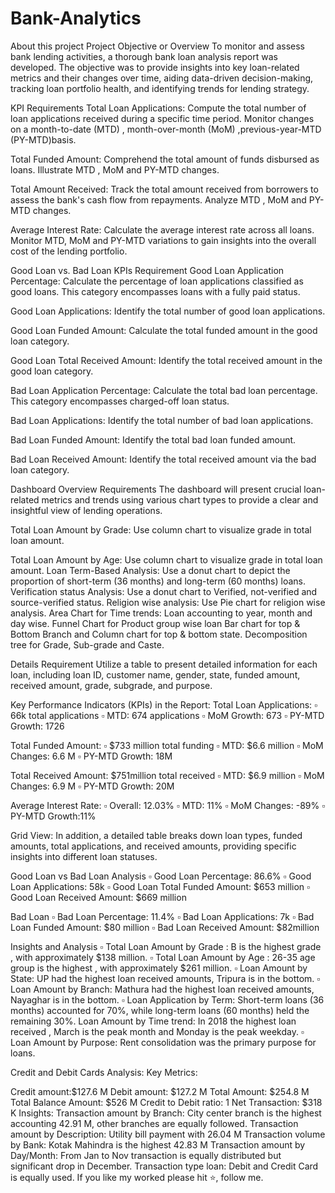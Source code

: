 # Bank-Analytics

About this project
Project Objective or Overview
To monitor and assess bank lending activities, a thorough bank loan analysis report was developed. The objective was to provide insights into key loan-related metrics and their changes over time, aiding data-driven decision-making, tracking loan portfolio health, and identifying trends for lending strategy.

KPI Requirements
Total Loan Applications: Compute the total number of loan applications received during a specific time period. Monitor changes on a month-to-date (MTD) , month-over-month (MoM) ,previous-year-MTD (PY-MTD)basis.

Total Funded Amount: Comprehend the total amount of funds disbursed as loans. Illustrate MTD , MoM and PY-MTD changes.

Total Amount Received: Track the total amount received from borrowers to assess the bank's cash flow from repayments. Analyze MTD , MoM and PY-MTD changes.

Average Interest Rate: Calculate the average interest rate across all loans. Monitor MTD, MoM and PY-MTD variations to gain insights into the overall cost of the lending portfolio.

Good Loan vs. Bad Loan KPIs Requirement
Good Loan Application Percentage: Calculate the percentage of loan applications classified as good loans. This category encompasses loans with a fully paid status.

Good Loan Applications: Identify the total number of good loan applications.

Good Loan Funded Amount: Calculate the total funded amount in the good loan category.

Good Loan Total Received Amount: Identify the total received amount in the good loan category.

Bad Loan Application Percentage: Calculate the total bad loan percentage. This category encompasses charged-off loan status.

Bad Loan Applications: Identify the total number of bad loan applications.

Bad Loan Funded Amount: Identify the total bad loan funded amount.

Bad Loan Received Amount: Identify the total received amount via the bad loan category.

Dashboard Overview Requirements
The dashboard will present crucial loan-related metrics and trends using various chart types to provide a clear and insightful view of lending operations.

Total Loan Amount by Grade: Use column chart to visualize grade in total loan amount. 

Total Loan Amount by Age: Use column chart to visualize grade in total loan amount. 
 Loan Term-Based Analysis: Use a donut chart to depict the proportion of short-term (36 months) and long-term (60 months) loans.
Verification status Analysis: Use a donut chart to Verified, not-verified and source-verified status.
Religion wise analysis: Use Pie chart for religion wise analysis.
Area Chart for Time trends: Loan accounting to year, month and day wise. 
Funnel Chart for Product group wise loan
Bar chart for top & Bottom Branch  and Column chart for top & bottom state.
Decomposition tree for Grade, Sub-grade and Caste.

Details Requirement
Utilize a table to present detailed information for each loan, including loan ID, customer name, gender, state, funded amount, received amount, grade, subgrade, and purpose.

Key Performance Indicators (KPIs) in the Report:
Total Loan Applications:
▫ 66k total applications ▫ MTD: 674 applications ▫ MoM Growth: 673
 ▫ PY-MTD Growth: 1726

Total Funded Amount:
▫ $733 million total funding ▫ MTD: $6.6 million ▫ MoM Changes: 6.6 M
 ▫ PY-MTD Growth: 18M

Total Received Amount:
$751million total received ▫ MTD: $6.9 million ▫ MoM Changes: 6.9 M
 ▫ PY-MTD Growth: 20M

Average Interest Rate:
▫ Overall: 12.03% ▫ MTD: 11% ▫ MoM Changes: -89%  ▫ PY-MTD Growth:11%

Grid View:
In addition, a detailed table breaks down loan types, funded amounts, total applications, and received amounts, providing specific insights into different loan statuses.

Good Loan vs Bad Loan Analysis
▫ Good Loan Percentage: 86.6% ▫ Good Loan Applications: 58k ▫ Good Loan Total Funded Amount: $653 million ▫ Good Loan Received Amount: $669 million

Bad Loan
▫ Bad Loan Percentage: 11.4% ▫ Bad Loan Applications: 7k ▫ Bad Loan Funded Amount: $80 million ▫ Bad Loan Received Amount: $82million

Insights and Analysis
▫ Total Loan Amount by Grade : B is the highest grade , with approximately $138 million.
▫ Total Loan Amount by Age : 26-35 age group is the highest  , with approximately $261 million.
▫ Loan Amount by State: UP  had the highest loan received amounts, Tripura is  in the bottom. 
▫ Loan Amount by Branch: Mathura  had the highest loan received amounts, Nayaghar is  in the bottom. 
▫ Loan  Application  by Term: Short-term loans (36 months) accounted for 70%, while long-term loans (60 months) held the remaining 30%.
Loan Amount by Time trend:  In 2018  the highest loan received , March is the peak month and Monday is the peak weekday.
▫ Loan Amount by Purpose: Rent consolidation was the primary purpose for loans.

Credit and Debit Cards Analysis:
Key Metrics:

Credit amount:$127.6 M
Debit amount: $127.2 M
Total Amount: $254.8 M
Total Balance Amount: $526 M
Credit to Debit ratio: 1
Net Transaction: $318 K
Insights:
Transaction amount by Branch:
City center branch is the highest accounting  42.91 M, other branches are equally followed.
Transaction amount by Description:
Utility bill payment with 26.04 M
Transaction volume  by Bank:
Kotak Mahindra is the highest 42.83 M
Transaction amount by Day/Month:
From Jan to Nov transaction is equally distributed but significant drop in December.
Transaction type loan:
Debit and Credit Card is equally used.
If you like my worked please hit ⭐, follow me.

